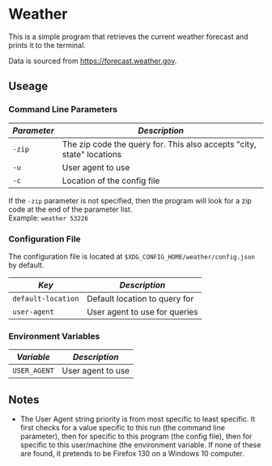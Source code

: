 # Weather

This is a simple program that retrieves the current weather forecast and prints it to the terminal.

Data is sourced from <https://forecast.weather.gov>.

## Useage

### Command Line Parameters
| *Parameter* | *Description*                                                         |
|-------------|-----------------------------------------------------------------------|
| `-zip`      | The zip code the query for. This also accepts "city, state" locations |
| `-u`        | User agent to use                                                     |
| `-c`        | Location of the config file                                           |

If the `-zip` parameter is not specified, then the program will look for a zip code at the end of the parameter list.  
Example: `weather 53226`

### Configuration File
The configuration file is located at `$XDG_CONFIG_HOME/weather/config.json` by default.

| *Key*              | *Description*                 |
|--------------------|-------------------------------|
| `default-location` | Default location to query for |
| `user-agent`       | User agent to use for queries |

### Environment Variables
| *Variable*   | *Description*     |
|--------------|-------------------|
| `USER_AGENT` | User agent to use |

## Notes

- The User Agent string priority is from most specific to least specific. It first checks for a value specific to this run (the command line parameter), then for specific to this program (the config file), then for specific to this user/machine (the environment variable. If none of these are found, it pretends to be Firefox 130 on a Windows 10 computer.
